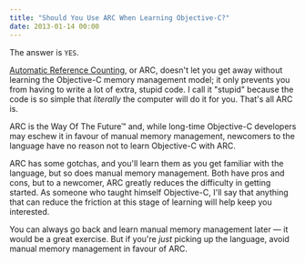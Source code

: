 ```yaml
---
title: "Should You Use ARC When Learning Objective-C?"
date: 2013-01-14 00:00
---
```


<p>The answer is <code>YES</code>.</p>

<p><a href="http://clang.llvm.org/docs/AutomaticReferenceCounting.html">Automatic Reference Counting</a>, or ARC, doesn't let you get away without learning the Objective-C memory management model; it only prevents you from having to write a lot of extra, stupid code. I call it "stupid" because the code is so simple that <em>literally</em> the computer will do it for you. That's all ARC is.</p>

<p>ARC is the Way Of The Future™ and, while long-time Objective-C developers may eschew it in favour of manual memory management, newcomers to the language have no reason not to learn Objective-C with ARC.</p>

<p>ARC has some gotchas, and you'll learn them as you get familiar with the language, but so does manual memory management. Both have pros and cons, but to a newcomer, ARC greatly reduces the difficulty in getting started. As someone who taught himself Objective-C, I'll say that anything that can reduce the friction at this stage of learning will help keep you interested. </p>

<p>You can always go back and learn manual memory management later — it would be a great exercise. But if you're <em>just</em> picking up the language, avoid manual memory management in favour of ARC. </p>

<!-- more -->

